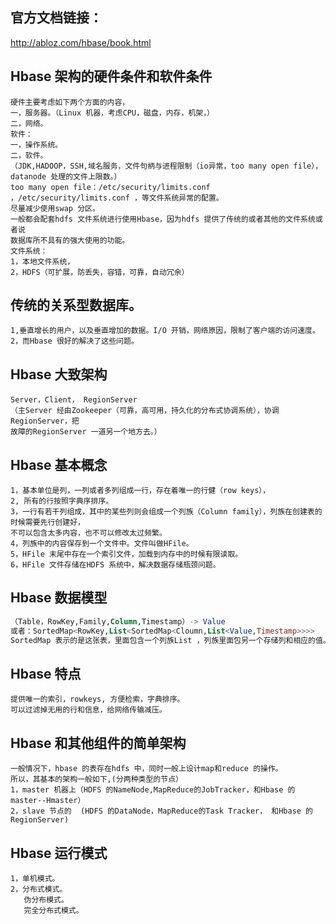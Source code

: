 ## 官方文档链接：
http://abloz.com/hbase/book.html 

## Hbase 架构的硬件条件和软件条件
```
硬件主要考虑如下两个方面的内容，
一，服务器。（Linux 机器，考虑CPU，磁盘，内存，机架，）
二，网络。
软件：
一，操作系统。
二，软件。
（JDK,HADOOP，SSH,域名服务，文件句柄与进程限制（io异常，too many open file），datanode 处理的文件上限数。）
too many open file：/etc/security/limits.conf ，/etc/security/limits.conf ，等文件系统异常的配置。
尽量减少使用swap 分区。
一般都会配套hdfs 文件系统进行使用Hbase，因为hdfs 提供了传统的或者其他的文件系统或者说
数据库所不具有的强大使用的功能。
文件系统：
1，本地文件系统，
2，HDFS（可扩展，防丢失，容错，可靠，自动冗余）

```

## 传统的关系型数据库。
```
1,垂直增长的用户，以及垂直增加的数据。I/O 开销，网络原因，限制了客户端的访问速度。
2，而Hbase 很好的解决了这些问题。
```

## Hbase 大致架构
```
Server，Client， RegionServer
（主Server 经由Zookeeper（可靠，高可用，持久化的分布式协调系统），协调RegionServer，把
故障的RegionServer 一道另一个地方去。）
```
## Hbase 基本概念
```
1，基本单位是列，一列或者多列组成一行，存在着唯一的行健（row keys），
2, 所有的行按照字典序排序。
3，一行有若干列组成，其中的某些列则会组成一个列族（Column family），列族在创建表的时候需要先行创建好，
不可以包含太多内容，也不可以修改太过频繁。
4，列族中的内容保存到一个文件中。文件叫做HFile。
5，HFile 末尾中存在一个索引文件，加载到内存中的时候有限读取。
6，HFile 文件存储在HDFS 系统中，解决数据存储瓶颈问题。
```

## Hbase 数据模型
```sql
（Table，RowKey,Family,Column,Timestamp）-> Value
或者：SortedMap<RowKey,List<SortedMap<Cloumn,List<Value,Timestamp>>>>
SortedMap 表示的是这张表，里面包含一个列族List ，列族里面包另一个存储列和相应的值。
```

## Hbase 特点
```
提供唯一的索引，rowkeys, 方便检索，字典排序。
可以过滤掉无用的行和信息，给网络传输减压。
```

## Hbase 和其他组件的简单架构
```
一般情况下，hbase 的表存在hdfs 中，同时一般上设计map和reduce 的操作。
所以，其基本的架构一般如下,(分两种类型的节点）
1，master 机器上（HDFS 的NameNode,MapReduce的JobTracker，和Hbase 的master--Hmaster）
2，slave 节点的  (HDFS 的DataNode，MapReduce的Task Tracker， 和Hbase 的RegionServer)
```

## Hbase 运行模式
```
1，单机模式。
2，分布式模式。
   伪分布模式。
   完全分布式模式。

```
